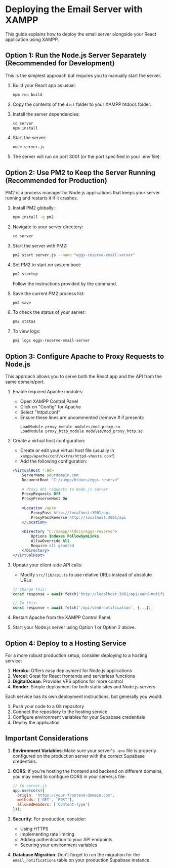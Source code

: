 # Deploying the Email Server with XAMPP

This guide explains how to deploy the email server alongside your React application using XAMPP.

## Option 1: Run the Node.js Server Separately (Recommended for Development)

This is the simplest approach but requires you to manually start the server.

1. Build your React app as usual:
   ```bash
   npm run build
   ```

2. Copy the contents of the `dist` folder to your XAMPP htdocs folder.

3. Install the server dependencies:
   ```bash
   cd server
   npm install
   ```

4. Start the server:
   ```bash
   node server.js
   ```

5. The server will run on port 3001 (or the port specified in your .env file).

## Option 2: Use PM2 to Keep the Server Running (Recommended for Production)

PM2 is a process manager for Node.js applications that keeps your server running and restarts it if it crashes.

1. Install PM2 globally:
   ```bash
   npm install -g pm2
   ```

2. Navigate to your server directory:
   ```bash
   cd server
   ```

3. Start the server with PM2:
   ```bash
   pm2 start server.js --name "eggs-reserve-email-server"
   ```

4. Set PM2 to start on system boot:
   ```bash
   pm2 startup
   ```
   Follow the instructions provided by the command.

5. Save the current PM2 process list:
   ```bash
   pm2 save
   ```

6. To check the status of your server:
   ```bash
   pm2 status
   ```

7. To view logs:
   ```bash
   pm2 logs eggs-reserve-email-server
   ```

## Option 3: Configure Apache to Proxy Requests to Node.js

This approach allows you to serve both the React app and the API from the same domain/port.

1. Enable required Apache modules:
   - Open XAMPP Control Panel
   - Click on "Config" for Apache
   - Select "httpd.conf"
   - Ensure these lines are uncommented (remove # if present):
     ```
     LoadModule proxy_module modules/mod_proxy.so
     LoadModule proxy_http_module modules/mod_proxy_http.so
     ```

2. Create a virtual host configuration:
   - Create or edit your virtual host file (usually in `xampp/apache/conf/extra/httpd-vhosts.conf`)
   - Add the following configuration:

   ```apache
   <VirtualHost *:80>
       ServerName yourdomain.com
       DocumentRoot "C:/xampp/htdocs/eggs-reserve"
       
       # Proxy API requests to Node.js server
       ProxyRequests Off
       ProxyPreserveHost On
       
       <Location /api>
           ProxyPass http://localhost:3001/api
           ProxyPassReverse http://localhost:3001/api
       </Location>
       
       <Directory "C:/xampp/htdocs/eggs-reserve">
           Options Indexes FollowSymLinks
           AllowOverride All
           Require all granted
       </Directory>
   </VirtualHost>
   ```

3. Update your client-side API calls:
   - Modify `src/lib/api.ts` to use relative URLs instead of absolute URLs:
   
   ```typescript
   // Change this:
   const response = await fetch('http://localhost:3001/api/send-notification', {...});
   
   // To this:
   const response = await fetch('/api/send-notification', {...});
   ```

4. Restart Apache from the XAMPP Control Panel.

5. Start your Node.js server using Option 1 or Option 2 above.

## Option 4: Deploy to a Hosting Service

For a more robust production setup, consider deploying to a hosting service:

1. **Heroku**: Offers easy deployment for Node.js applications
2. **Vercel**: Great for React frontends and serverless functions
3. **DigitalOcean**: Provides VPS options for more control
4. **Render**: Simple deployment for both static sites and Node.js servers

Each service has its own deployment instructions, but generally you would:
1. Push your code to a Git repository
2. Connect the repository to the hosting service
3. Configure environment variables for your Supabase credentials
4. Deploy the application

## Important Considerations

1. **Environment Variables**: Make sure your server's `.env` file is properly configured on the production server with the correct Supabase credentials.

2. **CORS**: If you're hosting the frontend and backend on different domains, you may need to configure CORS in your server.js file:

   ```javascript
   // In server.js
   app.use(cors({
     origin: 'https://your-frontend-domain.com',
     methods: ['GET', 'POST'],
     allowedHeaders: ['Content-Type']
   }));
   ```

3. **Security**: For production, consider:
   - Using HTTPS
   - Implementing rate limiting
   - Adding authentication to your API endpoints
   - Securing your environment variables

4. **Database Migration**: Don't forget to run the migration for the `email_notifications` table on your production Supabase instance.
